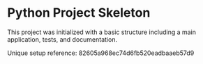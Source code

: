 # Python Project Skeleton

This project was initialized with a basic structure including a main application, tests, and documentation.

Unique setup reference: 82605a968ec74d6fb520eadbaaeb57d9
